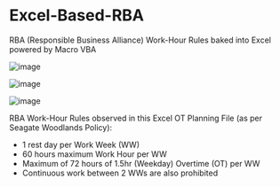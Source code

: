# Excel-Based-RBA 
RBA (Responsible Business Alliance) Work-Hour Rules baked into Excel powered by Macro VBA

![image](https://user-images.githubusercontent.com/18409384/233274133-2a336362-886c-479d-abfe-ed1e43aaa547.png)

![image](https://user-images.githubusercontent.com/18409384/233273554-a451ae8b-9575-4eb8-9387-e54372361ada.png)

![image](https://user-images.githubusercontent.com/18409384/233273977-8be7242a-575c-4699-8f0f-c70e88bd8c9b.png)


RBA Work-Hour Rules observed in this Excel OT Planning File (as per Seagate Woodlands Policy):
* 1 rest day per Work Week (WW)
* 60 hours maximum Work Hour per WW
* Maximum of 72 hours of 1.5hr (Weekday) Overtime (OT) per WW
* Continuous work between 2 WWs are also prohibited
